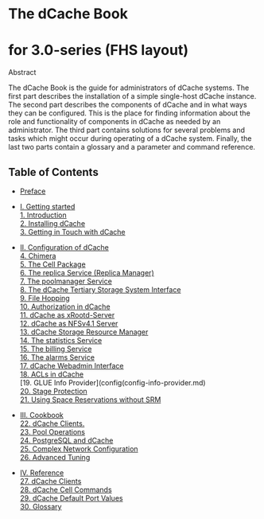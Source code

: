 The dCache Book
================
for 3.0-series (FHS layout)
============================

Abstract

The dCache Book is the guide for administrators of dCache systems. The first part describes the installation of a simple single-host dCache instance. The second part describes the components of dCache and in what ways they can be configured. This is the place for finding information about the role and functionality of components in dCache as needed by an administrator. The third part contains solutions for several problems and tasks which might occur during operating of a dCache system. Finally, the last two parts contain a glossary and a parameter and command reference.

Table of Contents
------------------

+ [Preface](README.md)     
+ [I. Getting started](start.md)     
[1. Introduction](intro.md)  
[2. Installing dCache](install.md)  
[3. Getting in Touch with dCache](intouch.md)  

+ [II. Configuration of dCache](config.md)      
[4. Chimera](config-chimera.md)       
[5. The Cell Package](config-cellpackage.md)    
[6. The replica Service (Replica Manager)](config-ReplicaManager.md)    
[7. The poolmanager Service](config-PoolManager.md)    
[8. The dCache Tertiary Storage System Interface](config-hsm.md)  
[9. File Hopping](config-hopping.md)  
[10. Authorization in dCache](config-gplazma.md)  
[11. dCache as xRootd-Server](config-xrootd.md)  
[12. dCache as NFSv4.1 Server](config-nfs.md)  
[13. dCache Storage Resource Manager](config-SRM.md)  
[14. The statistics Service](config-statistics.md)  
[15. The billing Service](config-billing.md)  
[16. The alarms Service](config-alarms.md)  
[17. dCache Webadmin Interface](config-webadmin.md)  
[18. ACLs in dCache](config-acl.md)  
[19. GLUE Info Provider](config(config-info-provider.md)  
[20. Stage Protection](config-stage-protection.md)  
[21. Using Space Reservations without SRM](config-write-token.md)   

+ [III. Cookbook](cookbook.md)    
[22. dCache Clients.](cookbook-clients.md)   
[23. Pool Operations](cookbook-pool.md)  
[24. PostgreSQL and dCache](cookbook-postgres.md)  
[25. Complex Network Configuration](cookbook-net.md)  
[26. Advanced Tuning](cookbook-advanced.md)  

+ [IV. Reference](reference.md)  
[27. dCache Clients](rf-clients-srm.md)  
[28. dCache Cell Commands](rf-cc-common.md)  
[29. dCache Default Port Values](rf-ports.md)  
[30. Glossary](rf-glossary.md)  
